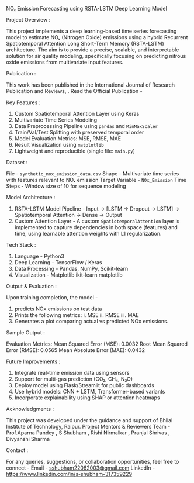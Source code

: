 NOₓ Emission Forecasting using RSTA-LSTM Deep Learning Model


Project Overview :

This project implements a deep learning-based time series forecasting model to estimate NOₓ (Nitrogen Oxide) emissions using a hybrid Recurrent Spatiotemporal Attention Long Short-Term Memory (RSTA-LSTM)
architecture. The aim is to provide a precise, scalable, and interpretable solution for air quality modeling, specifically focusing on predicting nitrous oxide emissions from multivariate input features.


Publication :

This work has been published in the International Journal of Research Publication and Reviews, .
Read the Official Publication - 


Key Features :

1. Custom Spatiotemporal Attention Layer using Keras
2. Multivariate Time Series Modeling
3. Data Preprocessing Pipeline using `pandas` and `MinMaxScaler`
4. Train/Val/Test Splitting with preserved temporal order
5. Model Evaluation Metrics: MSE, RMSE, MAE
6. Result Visualization using `matplotlib`
7. Lightweight and reproducible (single file: `main.py`)


Dataset :

File - `synthetic_nox_emission_data.csv`
Shape - Multivariate time series with features relevant to NOₓ emission
Target Variable - `NOx_Emission`
Time Steps - Window size of 10 for sequence modeling


Model Architecture :

1. RSTA-LSTM Model Pipeline -
  Input → [LSTM → Dropout → LSTM] → Spatiotemporal Attention → Dense → Output
2. Custom Attention Layer -
  A custom `SpatiotemporalAttention` layer is implemented to capture dependencies in both space (features) and time, using learnable attention weights with L1 regularization.


Tech Stack :

1. Language - Python3
2. Deep Learning - TensorFlow / Keras
3. Data Processing - Pandas, NumPy, Scikit-learn
4. Visualization - Matplotlib
ikit-learn matplotlib


Output & Evaluation :

Upon training completion, the model -
1. predicts NOx emissions on test data
2. Prints the following metrics:
   i. MSE
   ii. RMSE
   iii. MAE
3. Generates a plot comparing actual vs predicted NOx emissions.


Sample Output :

Evaluation Metrics:
Mean Squared Error (MSE): 0.0032
Root Mean Squared Error (RMSE): 0.0565
Mean Absolute Error (MAE): 0.0432

 
Future Improvements :

1. Integrate real-time emission data using sensors
2. Support for multi-gas prediction (CO₂, CH₄, N₂O)
3. Deploy model using Flask/Streamlit for public dashboards
4. Use hybrid models: CNN + LSTM, Transformer-based variants
5. Incorporate explainability using SHAP or attention heatmaps


Acknowledgments :

This project was developed under the guidance and support of Bhilai Institute of Technology, Raipur.
Project Mentors & Reviewers Team - Prof.Aparna Pandey , S Shubham , Rishi Nirmalkar , Pranjal Shrivas , Divyanshi Sharma


Contact :

For any queries, suggestions, or collaboration opportunities, feel free to connect -
Email - sshubham22062003@gmail.com
LinkedIn - https://www.linkedin.com/in/s-shubham-317359229


